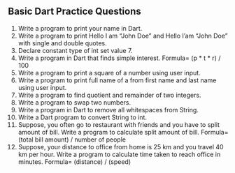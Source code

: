 ## Basic Dart Practice Questions

1. Write a program to print your name in Dart.
2. Write a program to print Hello I am “John Doe” and Hello I’am “John Doe” with single and double quotes.
3. Declare constant type of int set value 7.
4. Write a program in Dart that finds simple interest. Formula= (p * t * r) / 100
5. Write a program to print a square of a number using user input.
6. Write a program to print full name of a from first name and last name using user input.
7. Write a program to find quotient and remainder of two integers.
8. Write a program to swap two numbers.
9. Write a program in Dart to remove all whitespaces from String.
10. Write a Dart program to convert String to int.
11. Suppose, you often go to restaurant with friends and you have to split amount of bill. Write a program to calculate split amount of bill. Formula= (total bill amount) / number of people
12. Suppose, your distance to office from home is 25 km and you travel 40 km per hour. Write a program to calculate time taken to reach office in minutes. Formula= (distance) / (speed)
